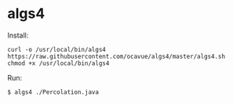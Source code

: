 # algs4

Install:

```
curl -o /usr/local/bin/algs4 https://raw.githubusercontent.com/ocavue/algs4/master/algs4.sh
chmod +x /usr/local/bin/algs4
```

Run:

```
$ algs4 ./Percolation.java
```
